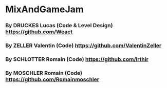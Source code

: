 #  MixAndGameJam

### By DRUCKES Lucas (Code & Level Design) https://github.com/Weact
### By ZELLER Valentin (Code) https://github.com/ValentinZeller
### By SCHLOTTER Romain (Code) https://github.com/Irthir
### By MOSCHLER Romain (Code) https://github.com/Romainmoschler
